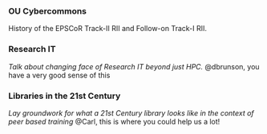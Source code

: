 ### OU Cybercommons
History of the EPSCoR Track-II RII and Follow-on Track-I RII.


### Research IT
*Talk about changing face of Research IT beyond just HPC.*
@dbrunson, you have a very good sense of this

### Libraries in the 21st Century
*Lay groundwork for what a 21st Century library looks like in the context of 
peer based training*  @Carl, this is where you could help us a lot!
